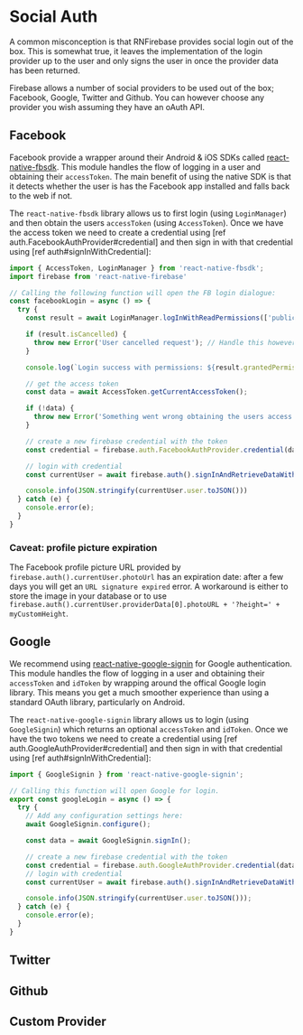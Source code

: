 # Social Auth

A common misconception is that RNFirebase provides social login out of the box. This is somewhat true, it leaves the implementation of the login provider up to the user and only signs the user in once the provider data has been returned.

Firebase allows a number of social providers to be used out of the box; Facebook, Google, Twitter and Github. You can however choose any provider you wish assuming they have an oAuth API.

## Facebook

Facebook provide a wrapper around their Android & iOS SDKs called [react-native-fbsdk](https://github.com/facebook/react-native-fbsdk). This module handles the flow of logging in a user and obtaining their `accessToken`. The main benefit of using the native SDK is that it detects whether the user is has the Facebook app installed and falls back to the web if not.

The `react-native-fbsdk` library allows us to first login (using `LoginManager`) and then obtain the users `accessToken` (using `AccessToken`). Once we have the access token we need to create a credential using [ref auth.FacebookAuthProvider#credential] and then sign in with that credential using [ref auth#signInWithCredential]:

```js
import { AccessToken, LoginManager } from 'react-native-fbsdk';
import firebase from 'react-native-firebase'

// Calling the following function will open the FB login dialogue:
const facebookLogin = async () => {
  try {
    const result = await LoginManager.logInWithReadPermissions(['public_profile', 'email']);

    if (result.isCancelled) {
      throw new Error('User cancelled request'); // Handle this however fits the flow of your app
    }

    console.log(`Login success with permissions: ${result.grantedPermissions.toString()}`);

    // get the access token
    const data = await AccessToken.getCurrentAccessToken();

    if (!data) {
      throw new Error('Something went wrong obtaining the users access token'); // Handle this however fits the flow of your app
    }

    // create a new firebase credential with the token
    const credential = firebase.auth.FacebookAuthProvider.credential(data.accessToken);

    // login with credential
    const currentUser = await firebase.auth().signInAndRetrieveDataWithCredential(credential);

    console.info(JSON.stringify(currentUser.user.toJSON()))
  } catch (e) {
    console.error(e);
  }
}
```

### Caveat: profile picture expiration

The Facebook profile picture URL provided by `firebase.auth().currentUser.photoUrl` has an expiration date: after a few days you will get an `URL signature expired` error. A workaround is either to store the image in your database or to use `firebase.auth().currentUser.providerData[0].photoURL + '?height=' + myCustomHeight`.

## Google

We recommend using [react-native-google-signin](https://github.com/devfd/react-native-google-signin) for Google authentication.  This module handles the flow of logging in a user and obtaining their `accessToken` and `idToken` by wrapping around the offical Google login library. This means you get a much smoother experience than using a standard OAuth library, particularly on Android.

The `react-native-google-signin` library allows us to login (using `GoogleSignin`) which returns an optional `accessToken` and `idToken`. Once we have the two tokens we need to create a credential using [ref auth.GoogleAuthProvider#credential] and then sign in with that credential using [ref auth#signInWithCredential]:

```js
import { GoogleSignin } from 'react-native-google-signin';

// Calling this function will open Google for login.
export const googleLogin = async () => {
  try {
    // Add any configuration settings here:
    await GoogleSignin.configure();

    const data = await GoogleSignin.signIn();

    // create a new firebase credential with the token
    const credential = firebase.auth.GoogleAuthProvider.credential(data.idToken, data.accessToken)
    // login with credential
    const currentUser = await firebase.auth().signInAndRetrieveDataWithCredential(credential);

    console.info(JSON.stringify(currentUser.user.toJSON()));
  } catch (e) {
    console.error(e);
  }
}

```

## Twitter

## Github

## Custom Provider
